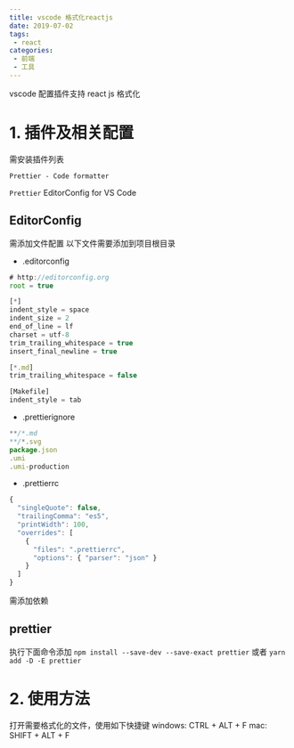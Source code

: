 ```yaml
---
title: vscode 格式化reactjs
date: 2019-07-02
tags:
 - react
categories: 
 - 前端
 - 工具
---
```


vscode 配置插件支持 react js 格式化

<!-- more -->
# 1. 插件及相关配置
需安装插件列表

`Prettier - Code formatter`


`Prettier`
EditorConfig for VS Code


## EditorConfig
需添加文件配置
以下文件需要添加到项目根目录

* .editorconfig
```js
# http://editorconfig.org
root = true

[*]
indent_style = space
indent_size = 2
end_of_line = lf
charset = utf-8
trim_trailing_whitespace = true
insert_final_newline = true

[*.md]
trim_trailing_whitespace = false

[Makefile]
indent_style = tab
```

* .prettierignore
``` js
**/*.md
**/*.svg
package.json
.umi
.umi-production
```

* .prettierrc

```js
{
  "singleQuote": false,
  "trailingComma": "es5",
  "printWidth": 100,
  "overrides": [
    {
      "files": ".prettierrc",
      "options": { "parser": "json" }
    }
  ]
}
```
需添加依赖

## prettier
执行下面命令添加
`npm install --save-dev --save-exact prettier` 或者 `yarn add -D -E prettier`

# 2. 使用方法
打开需要格式化的文件，使用如下快捷键
windows: CTRL + ALT + F
mac: SHIFT + ALT + F